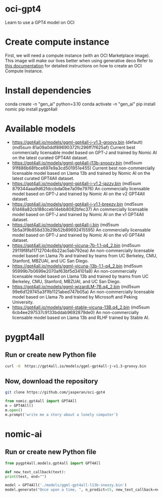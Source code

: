 # oci-gpt4
Learn to use a GPT4 model on OCI

# Create compute instance
First, we will need a compute instance (with an OCI Marketplace image). This image will make our lives better when using generative deco  Refer to [this documentation](files/create_compute_instance.md) for detailed instructions on how to create an OCI Compute Instance. 

# Install dependencies

conda create -n "gen_ai" python=3.10
conda activate -n "gen_ai"
pip install nomic
pip install pygpt4all


# Available models

- https://gpt4all.io/models/ggml-gpt4all-j-v1.3-groovy.bin (default) (md5sum 81a09a0ddf89690372fc296ff7f625af) Current best commercially licensable model based on GPT-J and trained by Nomic AI on the latest curated GPT4All dataset.
- https://gpt4all.io/models/ggml-gpt4all-l13b-snoozy.bin (md5sum 91f886b68fbce697e9a3cd501951e455) Current best non-commercially licensable model based on Llama 13b and trained by Nomic AI on the latest curated GPT4All dataset.
- https://gpt4all.io/models/ggml-gpt4all-j-v1.2-jazzy.bin (md5sum 879344aaa9d62fdccbda0be7a09e7976) An commercially licensable model based on GPT-J and trained by Nomic AI on the v2 GPT4All dataset.
- https://gpt4all.io/models/ggml-gpt4all-j-v1.1-breezy.bin (md5sum 61d48a82cb188cceb14ebb8082bfec37) An commercially licensable model based on GPT-J and trained by Nomic AI on the v1 GPT4All dataset.
- https://gpt4all.io/models/ggml-gpt4all-j.bin (md5sum 5b5a3f9b858d33b29b52b89692415595) An commercially licensable model based on GPT-J and trained by Nomic AI on the v0 GPT4All dataset.
- https://gpt4all.io/models/ggml-vicuna-7b-1.1-q4_2.bin (md5sum 29119f8fa11712704c6b22ac5ab792ea) An non-commercially licensable model based on Llama 7b and trained by teams from UC Berkeley, CMU, Stanford, MBZUAI, and UC San Diego.
- https://gpt4all.io/models/ggml-vicuna-13b-1.1-q4_2.bin (md5sum 95999b7b0699e2070af63bf5d34101a8) An non-commercially licensable model based on Llama 13b and trained by teams from UC Berkeley, CMU, Stanford, MBZUAI, and UC San Diego.
- https://gpt4all.io/models/ggml-wizardLM-7B.q4_2.bin (md5sum 99e6d129745a3f1fb1121abed747b05a) An non-commercially licensable model based on Llama 7b and trained by Microsoft and Peking University.
- https://gpt4all.io/models/ggml-stable-vicuna-13B.q4_2.bin (md5sum 6cb4ee297537c9133bddab9692879de0) An non-commercially licensable model based on Llama 13b and RLHF trained by Stable AI.


# pygpt4all

## Run or create new Python file

```bash
curl -O  https://gpt4all.io/models/ggml-gpt4all-j-v1.3-groovy.bin
```

## Now, download the repository

```bash
git clone https://github.com/jasperan/oci-gpt4
```


```python
from nomic.gpt4all import GPT4All
m = GPT4All()
m.open()
m.prompt('write me a story about a lonely computer')
```
# nomic-ai

## Run or create new Python file
```python
from pygpt4all.models.gpt4all import GPT4All

def new_text_callback(text):
print(text, end="")

model = GPT4All('./models/ggml-gpt4all-l13b-snoozy.bin')
model.generate("Once upon a time, ", n_predict=55, new_text_callback=new_text_callback)
```